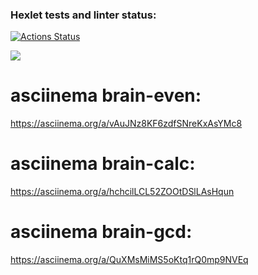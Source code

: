 ### Hexlet tests and linter status:
[![Actions Status](https://github.com/BezrezenTLNH/python-project-49/workflows/hexlet-check/badge.svg)](https://github.com/BezrezenTLNH/python-project-49/actions)

<a href="https://codeclimate.com/github/BezrezenTLNH/python-project-49/maintainability"><img src="https://api.codeclimate.com/v1/badges/4ddf4bfec3828bb99f0e/maintainability" /></a>

# asciinema brain-even:
https://asciinema.org/a/vAuJNz8KF6zdfSNreKxAsYMc8

# asciinema brain-calc:
https://asciinema.org/a/hchcilLCL52ZOOtDSlLAsHqun

# asciinema brain-gcd:
https://asciinema.org/a/QuXMsMiMS5oKtq1rQ0mp9NVEq